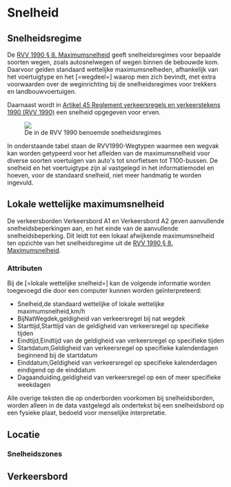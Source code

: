 # Snelheid

## Snelheidsregime
De <a href="https://wetten.overheid.nl/jci1.3:c:BWBR0004825&hoofdstuk=II&paragraaf=8&z=2023-07-01&g=2023-07-01">RVV 1990 § 8. Maximumsnelheid</a> geeft snelheidsregimes voor bepaalde soorten wegen, zoals autosnelwegen of wegen binnen de bebouwde kom. Daarvoor gelden standaard wettelijke maximumsnelheden, afhankelijk van het voertuigtype en het [=wegdeel=] waarop men zich bevindt, met extra voorwaarden over de weginrichting bij de snelheidsregimes voor trekkers en landbouwvoertuigen. 

Daarnaast wordt in <a href="https://wetten.overheid.nl/jci1.3:c:BWBR0004825&hoofdstuk=II&paragraaf=17&artikel=45&z=2023-07-01&g=2023-07-01">Artikel 45 Reglement verkeersregels en verkeerstekens 1990 (RVV 1990)</a> een snelheid opgegeven voor erven.


<figure>
<img src="./hoofdstukken/media/snelheidsregimes.PNG">
<figcaption>De in de RVV 1990 benoemde snelheidsregimes</caption>
</figure>



In onderstaande tabel staan de RVV1990-Wegtypen waarmee een wegvak kan worden getypeerd voor het afleiden van de maximumsnelheid voor diverse soorten voertuigen van auto's tot snorfietsen tot T100-bussen. De snelheid en het voertuigtype zijn al vastgelegd in het informatiemodel en hoeven, voor de standaard snelheid, niet meer handmatig te worden ingevuld. 




## Lokale wettelijke maximumsnelheid
De verkeersborden Verkeersbord A1 en Verkeersbord A2 geven aanvullende snelheidsbeperkingen aan, en het einde van de aanvullende snelheidsbeperking. Dit leidt tot een lokaal afwijkende maximumsnelheid ten opzichte van het snelheidsregime uit de <a href="https://wetten.overheid.nl/jci1.3:c:BWBR0004825&hoofdstuk=II&paragraaf=8&z=2023-07-01&g=2023-07-01">RVV 1990 § 8. Maximumsnelheid</a>.



### Attributen 
Bij de [=lokale wettelijke snelheid=] kan de volgende informatie worden toegevoegd die door een computer kunnen worden geïnterpreteerd:
* Snelheid,de standaard wettelijke of lokale wettelijke maximumsnelheid,km/h
* BijNatWegdek,geldigheid van verkeersregel bij nat wegdek
* Starttijd,Starttijd van de geldigheid van verkeersregel op specifieke tijden
* Eindtijd,Eindtijd van de geldigheid van verkeersregel op specifieke tijden
* Startdatum,Geldigheid van verkeersregel op specifieke kalenderdagen beginnend bij de startdatum
* Einddatum,Geldigheid van verkeersregel op specifieke kalenderdagen eindigend op de einddatum
* Dagaanduiding,geldigheid van verkeersregel op een of meer specifieke weekdagen

Alle overige teksten die op onderborden voorkomen bij snelheidsborden, worden alleen in de data vastgelegd als ondertekst bij een snelheidsbord op een fysieke plaat, bedoeld voor menselijke interpretatie.

## Locatie


### Snelheidszones





## Verkeersbord


